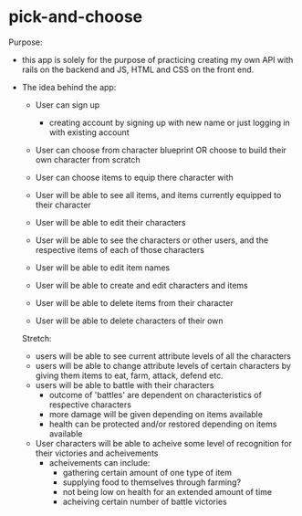 # pick-and-choose

Purpose:

- this app is solely for the purpose of practicing creating my own API with rails on the backend and JS, HTML and CSS on the front end.

- The idea behind the app:
   - User can sign up
      - creating account by signing up with new name or just logging in with existing account
      
   - User can choose from character blueprint OR choose to build their own character from scratch
   - User can choose items to equip there character with
   - User will be able to see all items, and items currently equipped to their character
   - User will be able to edit their characters
   - User will be able to see the characters or other users, and the respective items of each of those characters
   - User will be able to edit item names
   - User will be able to create and edit characters and items
   - User will be able to delete items from their character
   - User will be able to delete characters of their own


   Stretch:
   - users will be able to see current attribute levels of all the characters
   - users will be able to change attribute levels of certain characters by giving them items to eat, farm, attack, defend etc.
   - users will be able to battle with their characters
      - outcome of 'battles' are dependent on characteristics of respective characters
      - more damage will be given depending on items available
      - health can be protected and/or restored depending on items available
   - User characters will be able to acheive some level of recognition for their victories and acheivements
      - acheivements can include:
         - gathering certain amount of one type of item
         - supplying food to themselves through farming?
         - not being low on health for an extended amount of time
         - acheiving certain number of battle victories